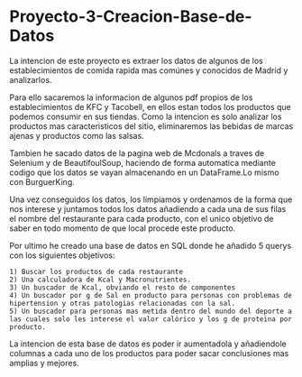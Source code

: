 # Proyecto-3-Creacion-Base-de-Datos
La intencion de este proyecto es extraer los datos de algunos de los establecimientos de comida rapida mas comúnes y conocidos de Madrid y analizarlos.

Para ello sacaremos la informacion de algunos pdf propios de los establecimientos de KFC y Tacobell, en ellos estan todos los productos que podemos consumir en sus tiendas. Como la intencion es solo analizar los productos mas caracteristicos del sitio, eliminaremos las bebidas de marcas ajenas y productos como las salsas.

Tambien he sacado datos de la pagina web de Mcdonals a traves de Selenium y de BeautifoulSoup, haciendo de forma automatica mediante codigo que los datos se vayan almacenando en un DataFrame.Lo mismo con BurguerKing.

Una vez conseguidos los datos, los limpiamos y ordenamos de la forma que nos interese y juntamos todos los datos añadiendo a cada una de sus filas el nombre del restaurante para cada producto, con el unico objetivo de saber en todo momento de que local procede este producto.

Por ultimo he creado una base de datos en SQL donde he añadido 5 querys con los siguientes objetivos:

    1) Buscar los productos de cada restaurante
    2) Una calculadora de Kcal y Macronutrientes.
    3) Un buscador de Kcal, obviando el resto de componentes
    4) Un buscador por g de Sal en producto para personas con problemas de hipertension y otras patologias relacionadas con la sal.
    5) Un buscador para personas mas metida dentro del mundo del deporte a las cuales solo les interese el valor calórico y los g de proteina por producto.

La intencion de esta base de datos es poder ir aumentadola y añadiendole columnas a cada uno de los productos para poder sacar conclusiones mas amplias y mejores.